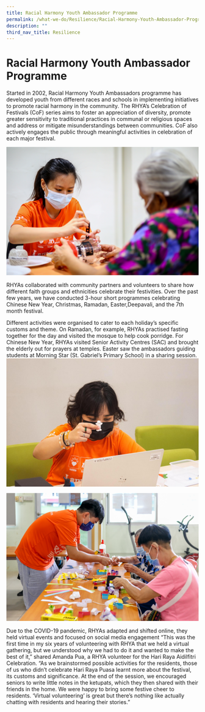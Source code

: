 ```yaml
---
title: Racial Harmony Youth Ambassador Programme
permalink: /what-we-do/Resilience/Racial-Harmony-Youth-Ambassador-Programme
description: ""
third_nav_title: Resilience
---
```

Racial Harmony Youth Ambassador Programme
===
Started in 2002, Racial Harmony Youth Ambassadors programme has developed youth from different races and schools in implementing initiatives to promote racial harmony in the community. The RHYA’s Celebration of Festivals (CoF) series aims to foster an appreciation of diversity, promote greater sensitivity to traditional practices in communal or religious spaces and address or mitigate misunderstandings between communities. CoF also actively engages the public through meaningful activities in celebration of each major festival.

![](/images/What%20We%20Do/Resilience/COF%20Christmas%202020%20-%201.jpg)

RHYAs collaborated with community partners and volunteers to share how different faith groups and ethnicities celebrate their festivities. Over the past few years, we have conducted 3-hour short programmes celebrating Chinese New Year, Christmas, Ramadan, Easter,Deepavali, and the 7th month festival. 

Different activities were organised to cater to each holiday’s specific customs and theme. On Ramadan, for example, RHYAs practised fasting together for the day and visited the mosque to help cook porridge. For Chinese New Year, RHYAs visited Senior Activity Centres (SAC) and brought the elderly out for prayers at temples. Easter saw the ambassadors guiding students at Morning Star (St. Gabriel’s Primary School) in a sharing session.
![](/images/What%20We%20Do/Resilience/RHYA_COF%20Easter.jpg)

![](/images/What%20We%20Do/Resilience/SECDC_CELEBRATING_OUR_FESTIVALS_CHRISTMAS_16122020_LR_29.jpg)

Due to the COVID-19 pandemic, RHYAs adapted and shifted online, they held virtual events and focused on social media engagement “This was the first time in my six years of volunteering with RHYA that we held a virtual gathering, but we understood why we had to do it and wanted to make the best of it,” shared Amanda Pua, a RHYA volunteer for the Hari Raya Aidilfitri Celebration. “As we brainstormed possible activities for the residents, those of us who didn’t celebrate Hari Raya Puasa learnt more about the festival, its customs and significance. At the end of the session, we encouraged seniors to write little notes in the ketupats, which they then shared with their friends in the home. We were happy to bring some festive cheer to residents. ‘Virtual volunteering’ is great but there’s nothing like actually chatting with residents and hearing their stories.”